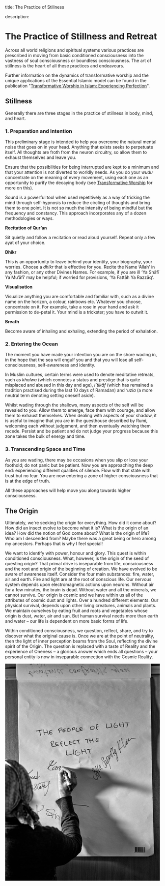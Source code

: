 title: The Practice of Stillness

description:

# The Practice of Stillness and Retreat

Across all world religions and spiritual systems various practices are prescribed in moving from basic conditioned consciousness into the vastness of soul consciousness or boundless consciousness. The art of stillness is the heart of all these practices and endeavours.

Further information on the dynamics of transformative worship and the unique applications of the Essential Islamic model can be found in the publication "[Transformative Worship in Islam: Experiencing Perfection](../../../books/general-islam/transformative-worship)".

## Stillness

Generally there are three stages in the practice of stillness in body, mind, and heart.

### 1. Preparation and Intention

This preliminary stage is intended to help you overcome the natural mental noise that goes on in your head. Anything that exists seeks to perpetuate itself. All thoughts are froth from the neuron circuitry, so allow them to exhaust themselves and leave you.

Ensure that the possibilities for being interrupted are kept to a minimum and that your attention is not diverted to worldly needs. As you do your _wudu_ concentrate on the meaning of every movement, using each one as an opportunity to purify the decaying body (see [Transformative Worship](../../../books/general-islam/transformative-worship) for more on this).

Sound is a powerful tool when used repetitively as a way of tricking the mind through self-hypnosis to reduce the circling of thoughts and bring them to one point. It is not so much the intensity of being mindful but the frequency and constancy. This approach incorporates any of a dozen methodologies or ways.

**Recitation of Qur’an**   

Sit quietly and follow a recitation or read aloud yourself. Repeat only a few ayat of your choice.

**Dhikr**  

This is an opportunity to leave behind your identity, your biography, your worries. Choose a _dhikr_ that is effective for you.  Recite the Name ‘Allah’ in any fashion, or any other Divines Names.  For example, if you are ill ‘Ya Shāfī Ya Mu’āfī’ may be helpful;  if worried for provisions, ‘Ya Fattāh Ya Razzāq‘.

**Visualisation**  

Visualize anything you are comfortable and familiar with, such as a divine name on the horizon, a colour, rainbows etc. Whatever you choose, concentrate on it. For example, take a rose in your hand and ask it permission to de-petal it. Your mind is a trickster; you have to outwit it.

**Breath**  

Become aware of inhaling and exhaling, extending the period of exhalation.

### 2. Entering the Ocean

The moment you have made your intention you are on the shore wading in, in the hope that the sea will engulf you and that you will lose all self-consciousness, self-awareness and identity.

In Muslim cultures, certain terms were used to denote meditative retreats, such as _khalwa_ (which connotes a status and prestige that is quite misplaced and abused in this day and age), _i’tikāf_  (which has remained a tradition practised during the last 10 days of Ramadan) and _‘uzla_ (a more neutral term denoting setting oneself aside).

Whilst wading through the shallows, many aspects of the self will be revealed to you. Allow them to emerge, face them with courage, and allow them to exhaust themselves. When dealing with aspects of your shadow, it is useful to imagine that you are in the guesthouse described by Rumi, welcoming each without judgement, and then eventually watching them recede. Persist and be patient and do not judge your progress because this zone takes the bulk of energy and time.

### 3. Transcending Space and Time

As you are wading, there may be occasions when you slip or lose your foothold; do not panic but be patient. Now you are approaching the deep end: experiencing different qualities of silence. Flow with that state with trust but no fear. You are now entering a zone of higher consciousness that is at the edge of truth.

All these approaches will help move you along towards higher consciousness.

## The Origin

Ultimately, we're seeking the origin for everything. How did it come about? How did an insect evolve to become what it is? What is the origin of an idea? How did the notion of God come about? What is the origin of life? Who am I descended from? Maybe there was a great being or hero among my ancestors. Perhaps that is why I feel special!

We want to identify with power, honour and glory. This quest is within conditioned consciousness. What, however, is the origin of the seed of questing origin? That primal drive is inseparable from life, consciousness and the root and origin of the beginning of creation. We have evolved to be aware of awareness itself. Consider the four main substances: fire, water, air and earth. Fire and light are at the root of conscious life. Our nervous system depends upon electromagnetic actions upon neurons. Without air for a few minutes, the brain is dead. Without water and all the minerals, we cannot survive. Our origin is cosmic and we have within us all of the attributes of cosmic dust and lights. Over a hundred different elements. Our physical survival, depends upon other living creatures, animals and plants. We maintain ourselves by eating fruit and roots and vegetables whose origin is dust, water, air and sun. But human survival needs more than earth and water – our life is dependent on more basic forms of life.

Within conditioned consciousness, we question, reflect, share, and try to discover what the original cause is. Once we are at the point of neutrality, then the light of inner perception beams from the Soul, reflecting the divine spirit of the Origin. The question is replaced with a taste of Reality and the experience of Oneness – a glorious answer which ends all questions – your personal entity is now in inseparable connection with the Cosmic Reality.

![People of the Light](../img/people-light.jpg)

